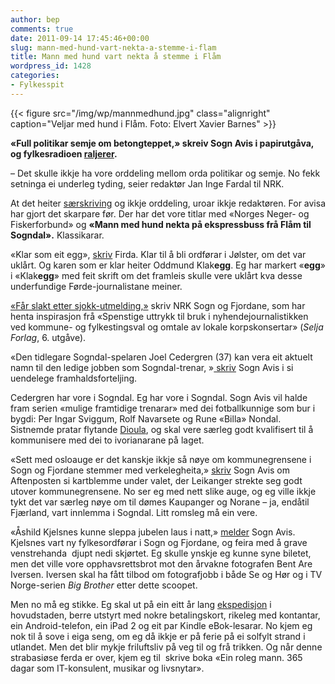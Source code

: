 ```yaml
---
author: bep
comments: true
date: 2011-09-14 17:45:46+00:00
slug: mann-med-hund-vart-nekta-a-stemme-i-flam
title: Mann med hund vart nekta å stemme i Flåm
wordpress_id: 1428
categories:
- Fylkesspit
---
```


{{< figure src="/img/wp/mannmedhund.jpg" class="alignright" caption="Veljar med hund i Flåm. Foto: Elvert Xavier Barnes" >}}

**«Full politikar semje om betongteppet,» skreiv Sogn Avis i papirutgåva, og fylkesradioen [raljerer](http://nrk.no/nyheter/distrikt/nrk_sogn_og_fjordane/1.7788608).**

<!--more-->

– Det skulle ikkje ha vore orddeling mellom orda politikar og  semje. No fekk setninga ei underleg tyding, seier redaktør Jan Inge  Fardal til NRK.

At det heiter [særskriving](http://www.korrekturavdelingen.no/K4sammenskriving.htm) og ikkje orddeling, uroar ikkje redaktøren.   For avisa har gjort det skarpare før. Der har det vore titlar med  «Norges Neger- og Fiskerforbund» og  **«**Mann med hund nekta på ekspressbuss frå Flåm til Sogndal**».** Klassikarar.

«Klar som eit egg», [skriv](http://www.firda.no/nyhende/article5734481.ece) Firda. Klar til å bli ordførar i Jølster, om det var uklårt. Og karen som er klar heiter Oddmund Klak**egg**. Eg har markert «**egg**» i «Klak**egg**» med feit skrift om det framleis skulle vere uklårt kva desse underfundige Førde-journalistane meiner.

[«Får slakt etter sjokk-utmelding,»](http://nrk.no/nyheter/distrikt/nrk_sogn_og_fjordane/1.7791471) skriv NRK Sogn og Fjordane, som har henta inspirasjon frå «Spenstige uttrykk til bruk i nyhendejournalistikken ved kommune- og fylkestingsval og omtale av lokale korpskonsertar» (_Selja Forlag_, 6. utgåve).




«Den tidlegare Sogndal-spelaren Joel Cedergren (37) kan vera eit aktuelt namn  til den ledige jobben som Sogndal-trenar, »[ skriv](http://www.sognavis.no/lokal_sport/article5735297.ece) Sogn Avis i si uendelege framhaldsforteljing.




Cedergren har vore i Sogndal. Eg har vore i Sogndal. Sogn Avis vil halde fram serien «mulige  framtidige trenarar» med dei fotballkunnige som bur i bygdi: Per Ingar  Sviggum, Rolf Navarsete og Rune «Billa» Nondal. Sistnemde pratar flytande [Dioula](http://en.wikipedia.org/wiki/Dioula_language), og skal vere særleg godt kvalifisert til å kommunisere med dei to ivorianarane på laget.

«Sett  med osloauge er det kanskje ikkje så nøye om kommunegrensene i Sogn og  Fjordane stemmer med verkelegheita,» [skriv](http://www.sognavis.no/lokale_nyhende/article5734964.ece) Sogn Avis om Aftenposten si  kartblemme under valet, der Leikanger strekte seg godt utover  kommunegrensene. No ser eg med nett slike auge, og eg ville ikkje tykt det var  særleg nøye om til dømes Kaupanger og Norane – ja, endåtil Fjærland, vart innlemma i Sogndal.  Litt romsleg må ein vere.




«Åshild Kjelsnes kunne sleppa jubelen laus i natt,» [melder](http://www.sognavis.no/lokale_nyhende/article5734603.ece) Sogn Avis.  Kjelsnes vart ny fylkesordførar i Sogn og Fjordane, og feira med å grave venstrehanda  djupt nedi skjørtet. Eg skulle ynskje eg kunne syne biletet, men  det ville vore opphavsrettsbrot mot den årvakne fotografen Bent Are Iversen.  Iversen skal ha fått tilbod om fotografjobb i både Se og Hør og i TV Norge-serien _Big Brother_ etter dette scoopet.

Men no må eg stikke. Eg skal ut på ein eitt år lang [ekspedisjon](http://nrk.no/nyheter/distrikt/nrk_sogn_og_fjordane/1.7792474) i hovudstaden, berre utstyrt med nokre betalingskort, rikeleg med kontantar, ein Android-telefon, ein iPad 2 og eit par Kindle eBok-lesarar. No kjem eg nok til å sove i eiga seng, om eg då ikkje er på ferie på ei solfylt strand i utlandet. Men det blir mykje friluftsliv på veg til og frå trikken. Og når denne strabasiøse ferda er over, kjem eg til  skrive boka «Ein roleg mann. 365 dagar som IT-konsulent, musikar og livsnytar».


